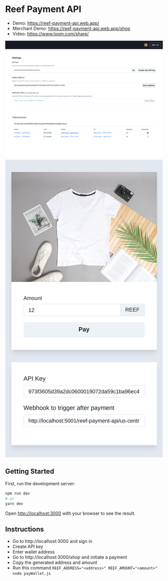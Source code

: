 # Reef Payment API

- Demo: https://reef-payment-api.web.app/
- Merchant Demo: https://reef-payment-api.web.app/shop
- Video: https://www.loom.com/share/

![](screenshot_admin.png)
![](screenshot_shop1.png)

## Getting Started

First, run the development server:

```bash
npm run dev
# or
yarn dev
```

Open [http://localhost:3000](http://localhost:3000) with your browser to see the result.

## Instructions

- Go to http://localhost:3000 and sign in
- Create API key
- Enter wallet address
- Go to http://localhost:3000/shop and initiate a payment
- Copy the generated address and amount
- Run this command `REEF_ADDRESS="<address>" REEF_AMOUNT="<amount>" node payWallet.js `
